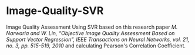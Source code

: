 # Image-Quality-SVR
Image Quality Assessment Using SVR based on this research paper *M. Narwaria and W. Lin, “Objective Image Quality Assessment Based on Support Vector Regression”, IEEE Transactions on Neural Networks, vol. 21, no. 3, pp. 515-519, 2010* and calculating Pearson's Correlation Coefficient.
